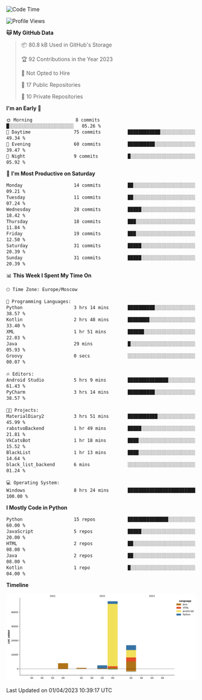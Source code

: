 <!--START_SECTION:waka-->
![Code Time](http://img.shields.io/badge/Code%20Time-79%20hrs%2055%20mins-blue)

![Profile Views](http://img.shields.io/badge/Profile%20Views-0-blue)

**🐱 My GitHub Data** 

> 📦 80.8 kB Used in GitHub's Storage 
 > 
> 🏆 92 Contributions in the Year 2023
 > 
> 🚫 Not Opted to Hire
 > 
> 📜 17 Public Repositories 
 > 
> 🔑 10 Private Repositories 
 > 
**I'm an Early 🐤** 

```text
🌞 Morning                8 commits           █░░░░░░░░░░░░░░░░░░░░░░░░   05.26 % 
🌆 Daytime                75 commits          ████████████░░░░░░░░░░░░░   49.34 % 
🌃 Evening                60 commits          ██████████░░░░░░░░░░░░░░░   39.47 % 
🌙 Night                  9 commits           █░░░░░░░░░░░░░░░░░░░░░░░░   05.92 % 
```
📅 **I'm Most Productive on Saturday** 

```text
Monday                   14 commits          ██░░░░░░░░░░░░░░░░░░░░░░░   09.21 % 
Tuesday                  11 commits          ██░░░░░░░░░░░░░░░░░░░░░░░   07.24 % 
Wednesday                28 commits          █████░░░░░░░░░░░░░░░░░░░░   18.42 % 
Thursday                 18 commits          ███░░░░░░░░░░░░░░░░░░░░░░   11.84 % 
Friday                   19 commits          ███░░░░░░░░░░░░░░░░░░░░░░   12.50 % 
Saturday                 31 commits          █████░░░░░░░░░░░░░░░░░░░░   20.39 % 
Sunday                   31 commits          █████░░░░░░░░░░░░░░░░░░░░   20.39 % 
```


📊 **This Week I Spent My Time On** 

```text
🕑︎ Time Zone: Europe/Moscow

💬 Programming Languages: 
Python                   3 hrs 14 mins       ██████████░░░░░░░░░░░░░░░   38.57 % 
Kotlin                   2 hrs 48 mins       ████████░░░░░░░░░░░░░░░░░   33.40 % 
XML                      1 hr 51 mins        ██████░░░░░░░░░░░░░░░░░░░   22.03 % 
Java                     29 mins             █░░░░░░░░░░░░░░░░░░░░░░░░   05.93 % 
Groovy                   0 secs              ░░░░░░░░░░░░░░░░░░░░░░░░░   00.07 % 

🔥 Editors: 
Android Studio           5 hrs 9 mins        ███████████████░░░░░░░░░░   61.43 % 
PyCharm                  3 hrs 14 mins       ██████████░░░░░░░░░░░░░░░   38.57 % 

🐱‍💻 Projects: 
MaterialDiary2           3 hrs 51 mins       ███████████░░░░░░░░░░░░░░   45.99 % 
rabstvoBackend           1 hr 49 mins        █████░░░░░░░░░░░░░░░░░░░░   21.81 % 
VkCatsBot                1 hr 18 mins        ████░░░░░░░░░░░░░░░░░░░░░   15.52 % 
BlackList                1 hr 13 mins        ████░░░░░░░░░░░░░░░░░░░░░   14.64 % 
black_list_backend       6 mins              ░░░░░░░░░░░░░░░░░░░░░░░░░   01.24 % 

💻 Operating System: 
Windows                  8 hrs 24 mins       █████████████████████████   100.00 % 
```

**I Mostly Code in Python** 

```text
Python                   15 repos            ███████████████░░░░░░░░░░   60.00 % 
JavaScript               5 repos             █████░░░░░░░░░░░░░░░░░░░░   20.00 % 
HTML                     2 repos             ██░░░░░░░░░░░░░░░░░░░░░░░   08.00 % 
Java                     2 repos             ██░░░░░░░░░░░░░░░░░░░░░░░   08.00 % 
Kotlin                   1 repo              █░░░░░░░░░░░░░░░░░░░░░░░░   04.00 % 
```



**Timeline**

![Lines of Code chart](https://raw.githubusercontent.com/Adlemex/Adlemex/main/assets/bar_graph.png)


 Last Updated on 01/04/2023 10:39:17 UTC
<!--END_SECTION:waka-->
